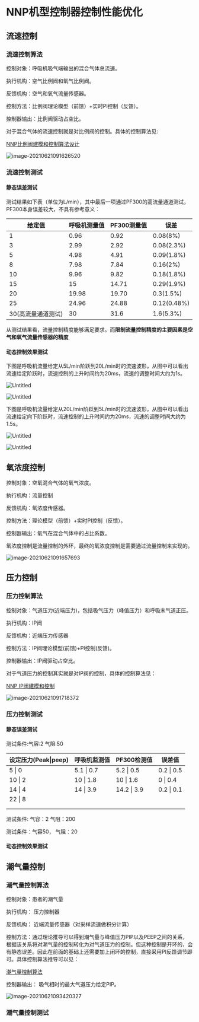 # NNP机型控制器控制性能优化

## 流速控制

### 流速控制算法

控制对象：呼吸机吸气端输出的混合气体总流速。

执行机构：空气比例阀和氧气比例阀。

反馈机构：空气和氧气流量传感器。

控制方法：比例阀理论模型（前馈）+实时PI控制（反馈）。

控制器输出：比例阀驱动占空比。

对于混合气体的流速控制就是对比例阀的控制。具体的控制算法见:

[NNP比例阀建模和控制算法设计](https://github.com/RanFang66/WorkNotes/blob/main/NNP%E9%A1%B9%E7%9B%AE%E7%94%A8%E6%AF%94%E4%BE%8B%E9%98%80.md)

![image-20210621091626520](NNP机型控制器设计.assets/image-20210621091626520.png)

### 流速控制测试

#### 静态误差测试

测试结果如下表（单位为L/min），其中最后一项通过PF300的高流量通道测试，PF300本身误差较大，不具有参考意义：

| 给定值             | 呼吸机测量值 | PF300测量值 | 误差        |
| ------------------ | ------------ | ----------- | ----------- |
| 1                  | 0.96         | 0.92        | 0.08(8%)    |
| 3                  | 2.99         | 2.92        | 0.08(2.3%)  |
| 5                  | 4.98         | 4.91        | 0.09(1.8%)  |
| 8                  | 7.98         | 7.84        | 0.16(2%)    |
| 10                 | 9.96         | 9.82        | 0.18(1.8%)  |
| 15                 | 15           | 14.71       | 0.29(1.9%)  |
| 20                 | 19.98        | 19.70       | 0.3(1.5%)   |
| 25                 | 24.96        | 24.88       | 0.12(0.48%) |
| 30(高流量通道测试) | 30           | 31.6        | 1.6(5.3%)   |

从测试结果看，流量控制精度能够满足要求。而**限制流量控制精度的主要因素是空气和氧气流量传感器的精度**

#### 动态控制效果测试

下图是呼吸机流量给定从5L/min阶跃到20L/min时的流速波形，从图中可以看出流速给定阶跃时，流速控制的上升时间约为20ms，流速的调整时间大约为1s。

![Untitled](NNP机型控制器设计.assets/Untitled.bmp)

![Untitled](NNP机型控制器设计.assets/Untitled-1624507223558.bmp)

下图是呼吸机流量给定从20L/min阶跃到5L/min时的流速波形，从图中可以看出流速给定向下阶跃时，流速控制的上升时间约为20ms，流速的调整时间大约为1.5s。

![Untitled](NNP机型控制器设计.assets/Untitled-1624507464484.bmp)

![Untitled](NNP机型控制器设计.assets/Untitled-1624507513154.bmp)

## 氧浓度控制

控制对象：空氧混合气体的氧气浓度。

执行机构：流量控制

反馈机构：氧浓度传感器。

控制方法：理论模型（前馈）+实时PI控制（反馈）。

控制器输出：氧气在混合气体中的占比系数。

氧浓度控制是流量控制的外环，最终的氧浓度控制是需要通过流量控制来实现的。

![image-20210621091657693](NNP机型控制器设计.assets/image-20210621091657693.png)

## 压力控制

### 压力控制算法

控制对象：气道压力(近端压力)，包括吸气压力（峰值压力）和呼吸末气道正压。

执行机构：IP阀

反馈机构：近端压力传感器

控制方法：IP阀理论模型(前馈)+PI控制(反馈)。

控制器输出：IP阀驱动占空比。

对于气道压力的控制其实就是对IP阀的控制，具体的控制算法见：

[NNP IP阀建模和控制](https://github.com/RanFang66/WorkNotes/blob/main/NNP%20%E9%A1%B9%E7%9B%AE%E7%94%A8IP%E9%98%80%E6%B5%8B%E8%AF%95%E4%B8%8E%E6%8E%A7%E5%88%B6%E5%99%A8%E8%AE%BE%E8%)

![image-20210621091718372](NNP机型控制器设计.assets/image-20210621091718372.png)

### 压力控制测试

#### 静态误差测试

测试条件:气容:2 气阻:50

| 设定压力(Peak\|peep) | 呼吸机监测值 | PF300检测值 | 误差值     |
| -------------------- | ------------ | ----------- | ---------- |
| 5 \| 0               | 5.1 \| 0.7   | 5.2 \| 0.5  | 0.2 \| 0.5 |
| 10 \| 2              | 10 \| 1.8    | 10 \| 1.6   | 0 \| 0.4   |
| 14 \| 4              | 14 \| 3.9    | 14.2 \| 3.9 | 0.2 \| 0.1 |
| 22 \| 8              |              |             |            |
|                      |              |             |            |
|                      |              |             |            |

测试条件: 气容：2 气阻：200



测试条件：气容50， 气阻：20



#### 动态控制效果测试



## 潮气量控制

### 潮气量控制算法

控制对象：患者的潮气量

执行机构： 压力控制器

反馈机构： 近端流量传感器（对采样流速做积分计算）

控制方法：通过理论推导可以得到潮气量与峰值压力PIP以及PEEP之间的关系，根据该关系将对潮气量的控制转化为对气道压力的控制。但这种控制是开环的，会有静态误差。因此在前面的基础上还需要加上闭环的控制，直接采用PI反馈调节即可。具体控制算法推导可以见：

[潮气量控制算法](https://github.com/RanFang66/WorkNotes/blob/main/%E6%BD%AE%E6%B0%94%E9%87%8F%E6%8E%A7%E5%88%B6%E7%AE%97%E6%B3%95.md)

控制器输出： 吸气相时的最大气道压力给定PIP。

![image-20210621093420327](NNP机型控制器设计.assets/image-20210621093420327.png)

### 潮气量控制测试

